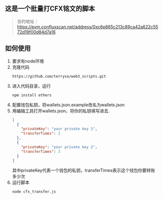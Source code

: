 ## 这是一个批量打CFX铭文的脚本
> 合约地址： https://evm.confluxscan.net/address/0xc6e865c213c89ca42a622c5572d19f00d84d7a16
> 

## 如何使用
1. 要求有node环境
2. 克隆代码
    ```
    https://github.com/terryso/web3_scripts.git
    ```
3. 进入代码目录，运行
    ```
    npm install ethers
    ```
4. 配置钱包私钥，将wallets.json.example改名为wallets.json
5. 用编辑工具打开wallets.json，将你的私钥填写进去.
    ```json
    [
      {
        "privateKey": "your private key 1",
        "transferTimes": 2
      },
      {
        "privateKey": "your private key 2",
        "transferTimes": 3
      }
    ]
    ```
    其中privateKey代表一个钱包的私钥，transferTimes表示这个钱包你要转账多少次
6. 运行脚本
    ```
    node cfx_transfer.js
    ```